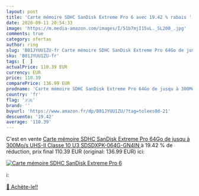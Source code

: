 ```yaml
---
layout: post
title: 'Carte mémoire SDHC SanDisk Extreme Pro 6 avec 19.42 % rabais '
date: 2020-09-11 20:54:33
image: 'https://m.media-amazon.com/images/I/51b7mjI15vL._SL200_.jpg'
comments: true
category: ofertas
author: ring
slug: 'B01JYUU1ZU-fr Carte mémoire SDHC SanDisk Extreme Pro 64Go de jusqu à...'
sku: 'B01JYUU1ZU-fr'
tags: [  ]
actualPrice: 110.39 EUR
currency: EUR
price: 110.39
comparePrice: 136.99 EUR
prodname: 'Carte mémoire SDHC SanDisk Extreme Pro 64Go de jusqu à 300Mo/s  UHS-II  Classe 10  U3  SDSDXPK-064G-GN4IN '
country: 'fr'
flag: '🇫🇷'
brand: ''
buyurl: 'https://www.amazon.fr/dp/B01JYUU1ZU/?tag=tolees0d-21'
descuento: '19.42'
average: '110.39'
---
```


C'est en vente [Carte mémoire SDHC SanDisk Extreme Pro 64Go de jusqu à 300Mo/s  UHS-II  Classe 10  U3  SDSDXPK-064G-GN4IN ](https://www.amazon.fr/dp/B01JYUU1ZU/?tag=tolees0d-21)  à  19.42 % de réduction, prix final  110.39 EUR (original: 136.99 EUR) ici:

[![Carte mémoire SDHC SanDisk Extreme Pro 6](https://m.media-amazon.com/images/I/51b7mjI15vL._SL200_.jpg)](https://www.amazon.fr/dp/B01JYUU1ZU/?tag=tolees0d-21)

ℹ️:


[🛒 Achète-le!!](https://www.amazon.fr/dp/B01JYUU1ZU/?tag=tolees0d-21)
